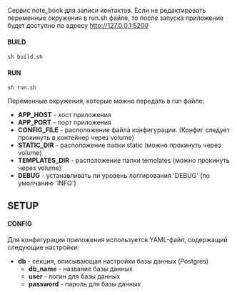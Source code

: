 Сервис note_book для записи контактов. Если не редактировать переменные окружения в run.sh файле,
то после запуска приложение будет доступно по адресу http://127.0.0.1:5200


#### BUILD
`sh build.sh`

#### RUN
`sh run.sh`

Переменные окружения, которые можно передать в run файле:
- **APP_HOST** - хост приложения
- **APP_PORT** - порт приложения
- **CONFIG_FILE** - расположение файла конфигурации. (Конфиг следует прокинуть в контейнер через volume)
- **STATIC_DIR** - расположение папки static (можно прокинуть через volume)
- **TEMPLATES_DIR** - расположение папки temolates (можно прокинуть через volume)
- **DEBUG** - устанавливать ли уровень логгирования 'DEBUG' (по умолчанию 'INFO')

## SETUP
#### CONFIG

Для конфигурации приложения используется YAML-файл, содержащий следующие настройки:
 - **db** - секция, описывающая настройки базы данных (Postgres)
   - **db_name** - название базы данных
   - **user** - логин для базы данных
   - **password** - пароль для базы данных

